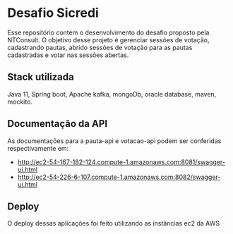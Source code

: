 
# Desafio Sicredi

Esse repositório contém o desenvolvimento do desafio proposto pela NTConsult.
O objetivo desse projeto é gerenciar sessões de votação, cadastrando pautas, abrido sessões de votação para as pautas cadastradas e votar nas sessões abertas. 




## Stack utilizada

Java 11, Spring boot, Apache kafka, mongoDb, oracle database, maven, mockito.


## Documentação da API

As documentações para a pauta-api e votacao-api podem ser conferidas respectivamente em:
- http://ec2-54-167-182-124.compute-1.amazonaws.com:8081/swagger-ui.html
- http://ec2-54-226-6-107.compute-1.amazonaws.com:8082/swagger-ui.html 



## Deploy

O deploy dessas aplicações foi feito utilizando as instâncias ec2 da AWS
